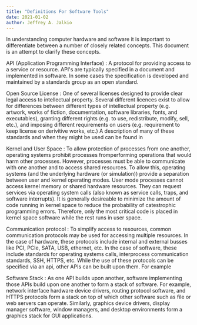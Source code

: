 ```yaml
---
title: "Definitions For Software Tools"
date: 2021-01-02
author: Jeffrey A. Jalkio
---
```

In understanding computer hardware and software it is important to differentiate between a number of closely related concepts. This document is an attempt to clarify these concepts.

API (Application Programming Interface)
: A protocol for providing access to a service or resource. API's are typically specified in a document and implemented in software. In some cases the specification is developed and maintained by a standards group as an open standard.

Open Source License
: One of several licenses designed to provide clear legal access to intellectual property. Several different licences exist to allow for differences between different types of intellectual property (e.g. artwork, works of fiction, documentation, software libraries, fonts, and executables), granting different rights (e.g. to use, redistribute, modify, sell, etc.), and imposing different requirements on users (e.g. requirement to keep license on derivitive works, etc.) A description of many of these standards and when they might be used can be found in <licenses>

Kernel and User Space
: To allow protection of processes from one another, operating systems prohibit processes fromperforming operations that would harm other processes. However, processes must be able to communicate with one another and to access shared resources. To allow this, operating systems (and the underlying hardware (or simulation)) provide a separation between user and kernel operating modes. User mode processes cannot access kernel memory or shared hardware resources. They can request services via operating system calls (also known as service calls, traps, and software interrupts). It is generally desireable to minimize the amount of code running in kernel space to reduce the probability of catestrophic programming errors. Therefore, only the most critical code is placed in kernel space software while the rest runs in user space.

Communication protocol
: To simplify access to resources, common communication protocols may be used for accessing multiple resources. In the case of hardware, these protocols include internal and external busses like PCI, PCIe, SATA, USB, ethernet, etc. In the case of software, these include standards for operating systems calls, interprocess communication standards, SSH, HTTPS, etc. While the use of these protocols can be specified via an api, other APIs can be built upon them. For example  

Software Stack
: As one API builds upon another, software implementing those APIs build upon one another to form a stack of software. For example, network interface hardware device drivers, routing protocol software, and HTTPS protocols form a stack on top of which other software such as file or web servers can operate. Similarly, graphics device drivers, display manager software, window managers, and desktop environments form a graphics stack for GUI applications.

